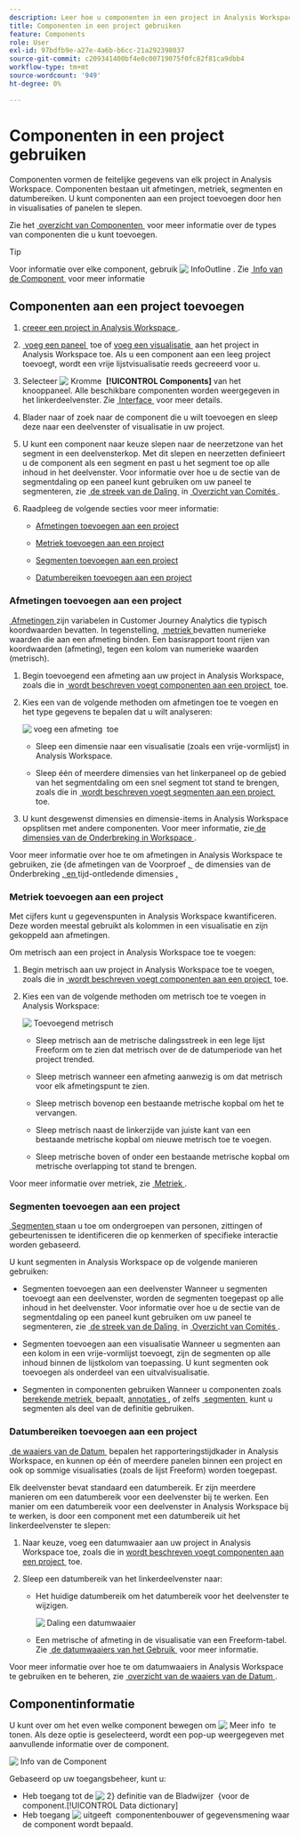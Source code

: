```yaml
---
description: Leer hoe u componenten in een project in Analysis Workspace kunt gebruiken
title: Componenten in een project gebruiken
feature: Components
role: User
exl-id: 97bdfb9e-a27e-4a6b-b6cc-21a292398037
source-git-commit: c209341400bf4e0c00719075f0fc82f81ca9dbb4
workflow-type: tm+mt
source-wordcount: '949'
ht-degree: 0%

---
```


# Componenten in een project gebruiken

Componenten vormen de feitelijke gegevens van elk project in Analysis Workspace. Componenten bestaan uit afmetingen, metriek, segmenten en datumbereiken. U kunt componenten aan een project toevoegen door hen in visualisaties of panelen te slepen.

Zie het [&#x200B; overzicht van Componenten &#x200B;](/help/components/overview.md) voor meer informatie over de types van componenten die u kunt toevoegen.

>[!TIP]
>
>Voor informatie over elke component, gebruik ![&#x200B; InfoOutline &#x200B;](/help/assets/icons/InfoOutline.svg). Zie [&#x200B; Info van de Component &#x200B;](#component-info) voor meer informatie

## Componenten aan een project toevoegen

1. [&#x200B; creeer een project in Analysis Workspace &#x200B;](/help/analysis-workspace/build-workspace-project/create-projects.md).

1. [&#x200B; voeg een paneel &#x200B;](/help/analysis-workspace/c-panels/panels.md#create-a-panel) toe of [&#x200B; voeg een visualisatie &#x200B;](/help/analysis-workspace/visualizations/freeform-analysis-visualizations.md#add-visualizations-to-a-panel) aan het project in Analysis Workspace toe. Als u een component aan een leeg project toevoegt, wordt een vrije lijstvisualisatie reeds gecreeerd voor u.

1. Selecteer ![&#x200B; Kromme &#x200B;](/help/assets/icons/Curate.svg) **[!UICONTROL Components]** van het knooppaneel. Alle beschikbare componenten worden weergegeven in het linkerdeelvenster. Zie [&#x200B; Interface &#x200B;](/help/analysis-workspace/home.md#interface) voor meer details.

1. Blader naar of zoek naar de component die u wilt toevoegen en sleep deze naar een deelvenster of visualisatie in uw project.

1. U kunt een component naar keuze slepen naar de neerzetzone van het segment in een deelvensterkop. Met dit slepen en neerzetten definieert u de component als een segment en past u het segment toe op alle inhoud in het deelvenster.
Voor informatie over hoe u de sectie van de segmentdaling op een paneel kunt gebruiken om uw paneel te segmenteren, zie [&#x200B; de streek van de Daling &#x200B;](/help/analysis-workspace/c-panels/panels.md#drop-zone) in [&#x200B; Overzicht van Comités &#x200B;](/help/analysis-workspace/c-panels/panels.md).

1. Raadpleeg de volgende secties voor meer informatie:

   * [Afmetingen toevoegen aan een project](#add-dimensions-to-a-project)

   * [Metriek toevoegen aan een project](#add-metrics-to-a-project)

   * [Segmenten toevoegen aan een project](#add-segments-to-a-project)

   * [Datumbereiken toevoegen aan een project](#add-date-ranges-to-a-project)

### Afmetingen toevoegen aan een project

[&#x200B; Afmetingen &#x200B;](/help/components/dimensions/overview.md) zijn variabelen in Customer Journey Analytics die typisch koordwaarden bevatten. In tegenstelling, [&#x200B; metriek &#x200B;](/help/components/calc-metrics/calc-metr-overview.md) bevatten numerieke waarden die aan een afmeting binden. Een basisrapport toont rijen van koordwaarden (afmeting), tegen een kolom van numerieke waarden (metrisch).

1. Begin toevoegend een afmeting aan uw project in Analysis Workspace, zoals die in [&#x200B; wordt beschreven voegt componenten aan een project &#x200B;](#add-components-to-a-project) toe.

1. Kies een van de volgende methoden om afmetingen toe te voegen en het type gegevens te bepalen dat u wilt analyseren:

   ![&#x200B; voeg een afmeting &#x200B;](/help/components/assets/add-dimension.gif) toe

   * Sleep een dimensie naar een visualisatie (zoals een vrije-vormlijst) in Analysis Workspace.

   * Sleep één of meerdere dimensies van het linkerpaneel op de gebied van het segmentdaling om een snel segment tot stand te brengen, zoals die in [&#x200B; wordt beschreven voegt segmenten aan een project &#x200B;](#add-filters-to-a-project) toe.

1. U kunt desgewenst dimensies en dimensie-items in Analysis Workspace opsplitsen met andere componenten. Voor meer informatie, zie [&#x200B; de dimensies van de Onderbreking in Workspace &#x200B;](/help/components/dimensions/t-breakdown-fa.md).

Voor meer informatie over hoe te om afmetingen in Analysis Workspace te gebruiken, zie &lbrace;de afmetingen van de Voorproef [, &#x200B;](/help/components/dimensions/view-dimensions.md) de dimensies van de Onderbreking [, en &#x200B;](/help/components/dimensions/t-breakdown-fa.md) tijd-ontledende dimensies [.](/help/components/dimensions/time-parting-dimensions.md)

### Metriek toevoegen aan een project

Met cijfers kunt u gegevenspunten in Analysis Workspace kwantificeren. Deze worden meestal gebruikt als kolommen in een visualisatie en zijn gekoppeld aan afmetingen.

Om metrisch aan een project in Analysis Workspace toe te voegen:

1. Begin metrisch aan uw project in Analysis Workspace toe te voegen, zoals die in [&#x200B; wordt beschreven voegt componenten aan een project &#x200B;](#add-components-to-a-project) toe.



1. Kies een van de volgende methoden om metrisch toe te voegen in Analysis Workspace:

   ![&#x200B; Toevoegend metrisch &#x200B;](/help/components/assets/add-metric.gif)

   * Sleep metrisch aan de metrische dalingsstreek in een lege lijst Freeform om te zien dat metrisch over de de datumperiode van het project trended.

   * Sleep metrisch wanneer een afmeting aanwezig is om dat metrisch voor elk afmetingspunt te zien.

   * Sleep metrisch bovenop een bestaande metrische kopbal om het te vervangen.

   * Sleep metrisch naast de linkerzijde van juiste kant van een bestaande metrische kopbal om nieuwe metrisch toe te voegen.

   * Sleep metrische boven of onder een bestaande metrische kopbal om metrische overlapping tot stand te brengen.


Voor meer informatie over metriek, zie [&#x200B; Metriek &#x200B;](/help/components/apply-create-metrics.md).

### Segmenten toevoegen aan een project

[&#x200B; Segmenten &#x200B;](/help/components/segments/seg-overview.md) staan u toe om ondergroepen van personen, zittingen of gebeurtenissen te identificeren die op kenmerken of specifieke interactie worden gebaseerd.

U kunt segmenten in Analysis Workspace op de volgende manieren gebruiken:

* Segmenten toevoegen aan een deelvenster
Wanneer u segmenten toevoegt aan een deelvenster, worden de segmenten toegepast op alle inhoud in het deelvenster.
Voor informatie over hoe u de sectie van de segmentdaling op een paneel kunt gebruiken om uw paneel te segmenteren, zie [&#x200B; de streek van de Daling &#x200B;](/help/analysis-workspace/c-panels/panels.md#drop-zone) in [&#x200B; Overzicht van Comités &#x200B;](/help/analysis-workspace/c-panels/panels.md).

* Segmenten toevoegen aan een visualisatie
Wanneer u segmenten aan een kolom in een vrije-vormlijst toevoegt, zijn de segmenten op alle inhoud binnen de lijstkolom van toepassing. U kunt segmenten ook toevoegen als onderdeel van een uitvalvisualisatie.

* Segmenten in componenten gebruiken
Wanneer u componenten zoals [&#x200B; berekende metriek &#x200B;](/help/components/calc-metrics/cm-workflow/metrics-with-segments.md) bepaalt, [&#x200B; annotaties &#x200B;](/help/components/annotations/create-annotations.md#annotation-builder), of zelfs [&#x200B; segmenten &#x200B;](/help/components/segments/seg-builder.md) kunt u segmenten als deel van de definitie gebruiken.


### Datumbereiken toevoegen aan een project

[&#x200B; de waaiers van de Datum &#x200B;](/help/components/date-ranges/overview.md) bepalen het rapporteringstijdkader in Analysis Workspace, en kunnen op één of meerdere panelen binnen een project en ook op sommige visualisaties (zoals de lijst Freeform) worden toegepast.

Elk deelvenster bevat standaard een datumbereik. Er zijn meerdere manieren om een datumbereik voor een deelvenster bij te werken. Een manier om een datumbereik voor een deelvenster in Analysis Workspace bij te werken, is door een component met een datumbereik uit het linkerdeelvenster te slepen:

1. Naar keuze, voeg een datumwaaier aan uw project in Analysis Workspace toe, zoals die in [&#x200B; wordt beschreven voegt componenten aan een project &#x200B;](#add-components-to-a-project) toe.

1. Sleep een datumbereik van het linkerdeelvenster naar:

   * Het huidige datumbereik om het datumbereik voor het deelvenster te wijzigen.

     ![&#x200B; Daling een datumwaaier &#x200B;](assets/add-date-range.gif)

   * Een metrische of afmeting in de visualisatie van een Freeform-tabel. Zie [&#x200B; de datumwaaiers van het Gebruik &#x200B;](/help/components/date-ranges/overview.md#use-date-ranges) voor meer informatie.

Voor meer informatie over hoe te om datumwaaiers in Analysis Workspace te gebruiken en te beheren, zie [&#x200B; overzicht van de waaiers van de Datum &#x200B;](/help/components/date-ranges/overview.md).

## Componentinformatie

U kunt over om het even welke component bewegen om ![&#x200B; Meer info &#x200B;](/help/assets/icons/InfoOutline.svg) te tonen. Als deze optie is geselecteerd, wordt een pop-up weergegeven met aanvullende informatie over de component.

![&#x200B; Info van de Component &#x200B;](assets/component-info.png)

Gebaseerd op uw toegangsbeheer, kunt u:

* Heb toegang tot de ![&#x200B; 2&rbrace; definitie van de Bladwijzer &#x200B;](/help/assets/icons/Bookmark.svg) &lbrace;voor de component.[!UICONTROL Data dictionary]
* Heb toegang ![&#x200B; uitgeeft &#x200B;](/help/assets/icons/Edit.svg) componentenbouwer of gegevensmening waar de component wordt bepaald.

